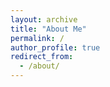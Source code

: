 ```yaml
---
layout: archive
title: "About Me"
permalink: /
author_profile: true
redirect_from:
  - /about/
---
```


<!-- Your About Me content goes here -->
